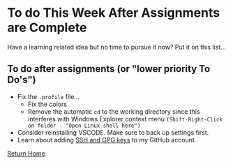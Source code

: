 # To do This Week After Assignments are Complete

Have a learning related idea but no time to pursue it now?  Put it on this list...

## To do after assignments (or "lower priority To Do's")

- Fix the `.profile` file...
  - Fix the colors
  - Remove the automatic `cd` to the working directory since this interferes with Windows Explorer context menu `(Shift-Right-Click on folder - "Open Linux shell here")`
- Consider reinstalling VSCODE. Make sure to back up settings first.
- Learn about adding [SSH and GPG keys](https://github.com/settings/keys) to my GitHub account.

[Return Home](/)